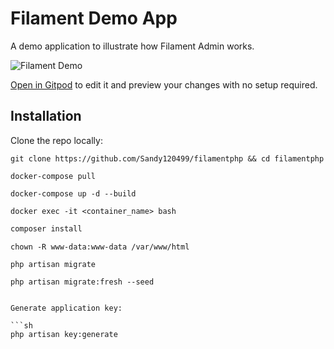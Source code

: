# Filament Demo App

A demo application to illustrate how Filament Admin works.

![Filament Demo](https://github.com/filamentphp/demo/assets/171715/899161a9-3c85-4dc9-9599-13928d3a4412)

[Open in Gitpod](https://gitpod.io/#https://github.com/filamentphp/demo) to edit it and preview your changes with no setup required.

## Installation

Clone the repo locally:

```
git clone https://github.com/Sandy120499/filamentphp && cd filamentphp
```

```
docker-compose pull
```
```
docker-compose up -d --build
```

```
docker exec -it <container_name> bash
```

```sh
composer install
```

```
chown -R www-data:www-data /var/www/html
```

```
php artisan migrate
```
```
php artisan migrate:fresh --seed


Generate application key:

```sh
php artisan key:generate
```


